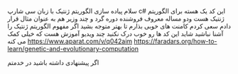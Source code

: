سلام
پیاده سازی الگوریتم ژنتیک با زبان سی شارپ c#
این کد یک هسته برای الگوریتم ژنتیک هست
ودو مساله معروف فروشنده دوره گرد و چند وزیر هم به عنوان مثال قرار دادم
سعی کردم کامنت های خوبی بذارم تا بهتر متوجه بشید
اگر مفهوم الگوریتم ژنتیک را آشنا نباشید شاید این کد ها رو خوب درک نکنید
چند ویدیو آموزش هست که خیلی کمک می کنه
https://www.aparat.com/v/q042aim
https://faradars.org/how-to-learn/genetic-and-evolutionary-computation

اگر پیشنهادی داشته باشید در خدمتم
